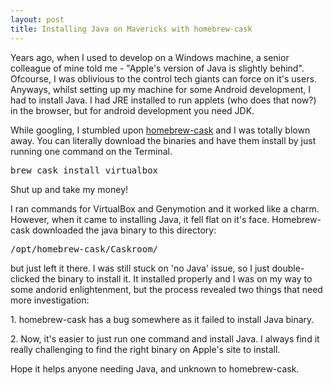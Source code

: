 ```yaml
---
layout: post
title: Installing Java on Mavericks with homebrew-cask
---
```


Years ago, when I used to develop on a Windows machine, a senior colleague of mine told me - "Apple's version of Java is slightly behind". Ofcourse, I was oblivious to the control tech giants can force on it's users. Anyways, whilst setting up my machine for some Android development, I had to install Java. I had JRE installed to run applets (who does that now?) in the browser, but for android development you need JDK.

While googling, I stumbled upon [homebrew-cask](<https://github.com/phinze/homebrew-cask>) and I was totally blown away. You can literally download the binaries and have them install by just running one command on the Terminal.

<pre>brew cask install virtualbox
</pre>

Shut up and take my money!

I ran commands for VirtualBox and Genymotion and it worked like a charm. However, when it came to installing Java, it fell flat on it's face. Homebrew-cask downloaded the java binary to this directory:

<pre>/opt/homebrew-cask/Caskroom/
</pre>

but just left it there. I was still stuck on 'no Java' issue, so I just double-clicked the binary to install it. It installed properly and I was on my way to some andorid enlightenment, but the process revealed two things that need more investigation:

1\. homebrew-cask has a bug somewhere as it failed to install Java binary.

2\. Now, it's easier to just run one command and install Java. I always find it really challenging to find the right binary on Apple's site to install.

Hope it helps anyone needing Java, and unknown to homebrew-cask.